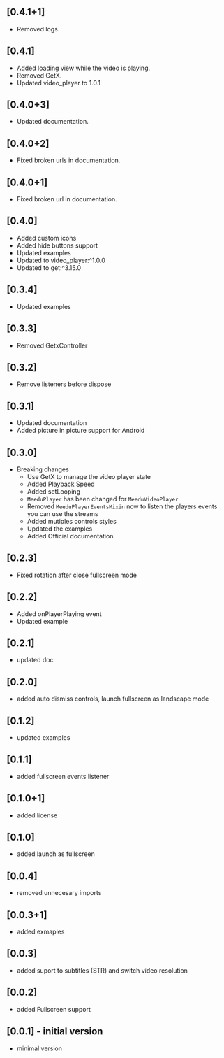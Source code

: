 ## [0.4.1+1]
- Removed logs.
## [0.4.1]
- Added loading view while the video is playing.
- Removed GetX.
- Updated video_player to 1.0.1

## [0.4.0+3]
- Updated documentation.
## [0.4.0+2]
- Fixed broken urls in documentation.
## [0.4.0+1]
- Fixed broken url in documentation.
## [0.4.0]
- Added custom icons
- Added hide buttons support
- Updated examples
- Updated to video_player:^1.0.0
- Updated to get:^3.15.0

## [0.3.4]
- Updated examples

## [0.3.3]
- Removed GetxController

## [0.3.2]
- Remove listeners before dispose

## [0.3.1]

- Updated documentation
- Added picture in picture support for Android

## [0.3.0]

- Breaking changes
  - Use GetX to manage the video player state
  - Added Playback Speed
  - Added setLooping
  - `MeeduPlayer` has been changed for `MeeduVideoPlayer`
  - Removed `MeeduPlayerEventsMixin` now to listen the players events you can use the streams
  - Added mutiples controls styles
  - Updated the examples
  - Added Official documentation

## [0.2.3]

- Fixed rotation after close fullscreen mode

## [0.2.2]

- Added onPlayerPlaying event
- Updated example

## [0.2.1]

- updated doc

## [0.2.0]

- added auto dismiss controls, launch fullscreen as landscape mode

## [0.1.2]

- updated examples

## [0.1.1]

- added fullscreen events listener

## [0.1.0+1]

- added license

## [0.1.0]

- added launch as fullscreen

## [0.0.4]

- removed unnecesary imports

## [0.0.3+1]

- added exmaples

## [0.0.3]

- added suport to subtitles (STR) and switch video resolution

## [0.0.2]

- added Fullscreen support

## [0.0.1] - initial version

- minimal version
